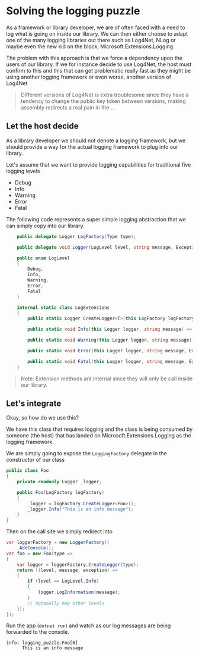 # Solving the logging puzzle

As a framework or library developer, we are of often faced with a need to log what is going on inside our library. We can then either choose to adapt one of the many logging libraries out there such as Log4Net, NLog or maybe even the new kid on the block, Microsoft.Extensions.Logging.

The problem with this approach is that we force a dependency upon the users of our library. If we for instance decide to use Log4Net, the host must confirm to this and this that can get problematic really fast as they might be using another logging framework or even worse, another version of Log4Net

> Different versions of Log4Net is extra troublesome since they have a tendency to change the public key token between versions, making assembly redirects a real pain in the …

## Let the host decide

As a library developer we should not denote a logging framework, but we should provide a way for the actual logging framework to plug into our library.

Let's assume that we want to provide logging capabilities for traditional five logging levels 

 * Debug
* Info
* Warning
* Error
* Fatal

The following code represents a super simple logging abstraction that we can simply copy into our library.

```C#
    public delegate Logger LogFactory(Type type);

    public delegate void Logger(LogLevel level, string message, Exception exception = null);

    public enum LogLevel
    {
        Debug,
        Info,
        Warning,
        Error,
        Fatal
    }

    internal static class LogExtensions
    {
        public static Logger CreateLogger<T>(this LogFactory logFactory) => logFactory(typeof(T));

        public static void Info(this Logger logger, string message) => logger(LogLevel.Info, message);

        public static void Warning(this Logger logger, string message) => logger(LogLevel.Warning, message);

        public static void Error(this Logger logger, string message, Exception exception = null) => logger(LogLevel.Error, message, exception);

        public static void Fatal(this Logger logger, string message, Exception exception = null) => logger(LogLevel.Fatal, message, exception);
    }
```

> Note: Extension methods are internal since they will only be call inside our library.



## Let's integrate 

Okay, so how do we use this?

We have this class that requires logging and the class is being consumed by someone (the host) that has landed on Microsoft.Extensions.Logging as the logging framework. 

We are simply going to expose the `LoggingFactory` delegate in the constructor of our class

```C#
public class Foo
{
    private readonly Logger _logger;

    public Foo(LogFactory logFactory)
    {
        _logger = logFactory.CreateLogger<Foo>();
        _logger.Info("This is an info message");        
    }
}
```



Then on the call site we simply redirect into 

```C#
var loggerFactory = new LoggerFactory()
    .AddConsole();                           
var foo = new Foo(type =>
{
    var logger = loggerFactory.CreateLogger(type);
    return ((level, message, exception) =>
    {
        if (level == LogLevel.Info)
        {
            logger.LogInformation(message);
        }
        // optonally map other levels 
    });
});
```



Run the app (`dotnet run`) and watch as our log messages are being forwarded to the console.

```shell
info: logging_puzzle.Foo[0]
      This is an info message
```











